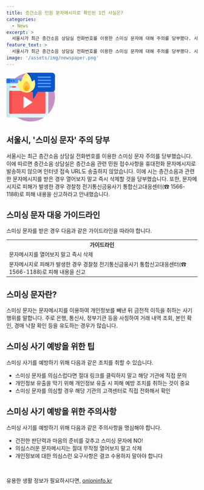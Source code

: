 ```yaml
---
title: 층간소음 민원 문자메시지로 확인된 1건 사실은?
categories:
  - News
excerpt: >
  서울시가 최근 층간소음 상담실 전화번호를 이용한 스미싱 문자에 대해 주의를 당부했다. 시는 층간소음 상담실이 휴대전화 문자메시지를 발송하지 않으며, 이에 대해 열어보지 말고 삭제할 것을 당부했다. 또한, 피해 발생 시 경찰청 전기통신금융사기 통합신고대응센터로 신고하라고 안내했다. (150자)
feature_text: >
  서울시가 최근 층간소음 상담실 전화번호를 이용한 스미싱 문자에 대해 주의를 당부했다. 시는 층간소음 상담실이 휴대전화 문자메시지를 발송하지 않으며, 이에 대해 열어보지 말고 삭제할 것을 당부했다. 또한, 피해 발생 시 경찰청 전기통신금융사기 통합신고대응센터로 신고하라고 안내했다. (150자)
image: '/assets/img/newspaper.png'
---
```


<p><img src="/assets/img/news.png" alt="rentncar 속보" /></p>

<h2>서울시, '스미싱 문자' 주의 당부</h2>

<p data-ke-size="size16">서울시는 최근 층간소음 상담실 전화번호를 이용한 스미싱 문자 주의를 당부했습니다. 이에 따르면 층간소음 상담실은 층간소음 관련 민원 접수사항을 휴대전화 문자메시지로 발송하지 않으며 인터넷 접속 URL도 송출하지 않았습니다. 이에 시는 층간소음과 관련한 문자메시지를 받은 경우 열어보지 말고 즉시 삭제할 것을 당부했습니다. 또한, 문자메시지로 피해가 발생한 경우 경찰청 전기통신금융사기 통합신고대응센터(☎ 1566-1188)로 피해 내용을 신고하라고 안내했습니다.</p>

<h2>스미싱 문자 대응 가이드라인</h2>

<p data-ke-size="size16">스미싱 문자를 받은 경우 다음과 같은 가이드라인을 따라야 합니다.</p>

<table>
  <tr>
    <td style="text-align: center; height: 17px;"><b>가이드라인</b></td>
  </tr>
  <tr>
    <td style="text-align: left; height: 17px;">문자메시지를 열어보지 말고 즉시 삭제</td>
  </tr>
  <tr>
    <td style="text-align: left; height: 17px;">문자메시지로 피해가 발생한 경우 경찰청 전기통신금융사기 통합신고대응센터(☎ 1566-1188)로 피해 내용을 신고</td>
  </tr>
</table>

<h2>스미싱 문자란?</h2>

<p data-ke-size="size16">스미싱 문자는 문자메시지를 이용하여 개인정보를 빼낸 뒤 금전적 이득을 취하는 사기 행위를 말합니다. 주로 은행, 통신사, 정부기관 등을 사칭하여 거래 내역 조회, 본인 확인, 경매 낙찰 확인 등을 유도하는 경우가 많습니다.</p>

<h2>스미싱 사기 예방을 위한 팁</h2>

<p data-ke-size="size16">스미싱 사기를 예방하기 위해 다음과 같은 조치를 취할 수 있습니다.</p>

<ul>
  <li>스미싱 문자를 의심스럽다면 절대 링크를 클릭하지 말고 해당 기관에 직접 문의</li>
  <li>개인정보 유출을 막기 위해 개인정보 유출 시 피해 예방 조치를 취하는 것이 중요</li>
  <li>스미싱 문자를 의심할 경우 해당 기관의 고객센터로 직접 전화해서 확인</li>
</ul>

<h2>스미싱 사기 예방을 위한 주의사항</h2>

<p data-ke-size="size16">스미싱 사기를 예방하기 위해 다음과 같은 주의사항을 명심해야 합니다.</p>

<ul>
  <li>건전한 판단력과 마음의 준비를 갖추고 스미싱 문자에 NO!</li>
  <li>의심스러운 문자메시지는 절대 무작정 열어보지 말고 삭제</li>
  <li>개인정보에 대한 의심스런 요구사항은 결코 수용하지 말아야 합니다</li>
</ul>

<p data-ke-size="size16">&nbsp;</p>
유용한 생활 정보가 필요하시다면, <a href="https://onioninfo.kr" rel="dofollow">onioninfo.kr</a>


